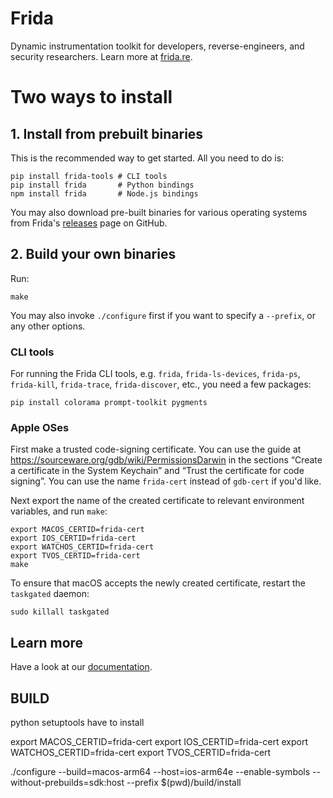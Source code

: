 # Frida

Dynamic instrumentation toolkit for developers, reverse-engineers, and security
researchers. Learn more at [frida.re](https://frida.re/).

Two ways to install
===================

## 1. Install from prebuilt binaries

This is the recommended way to get started. All you need to do is:

    pip install frida-tools # CLI tools
    pip install frida       # Python bindings
    npm install frida       # Node.js bindings

You may also download pre-built binaries for various operating systems from
Frida's [releases](https://github.com/frida/frida/releases) page on GitHub.

## 2. Build your own binaries

Run:

    make

You may also invoke `./configure` first if you want to specify a `--prefix`, or
any other options.

### CLI tools

For running the Frida CLI tools, e.g. `frida`, `frida-ls-devices`, `frida-ps`,
`frida-kill`, `frida-trace`, `frida-discover`, etc., you need a few packages:

    pip install colorama prompt-toolkit pygments

### Apple OSes

First make a trusted code-signing certificate. You can use the guide at
https://sourceware.org/gdb/wiki/PermissionsDarwin in the sections
“Create a certificate in the System Keychain” and “Trust the certificate
for code signing”. You can use the name `frida-cert` instead of `gdb-cert`
if you'd like.

Next export the name of the created certificate to relevant environment
variables, and run `make`:

    export MACOS_CERTID=frida-cert
    export IOS_CERTID=frida-cert
    export WATCHOS_CERTID=frida-cert
    export TVOS_CERTID=frida-cert
    make

To ensure that macOS accepts the newly created certificate, restart the
`taskgated` daemon:

    sudo killall taskgated

## Learn more

Have a look at our [documentation](https://frida.re/docs/home/).

## BUILD

python setuptools have to install

export MACOS_CERTID=frida-cert
export IOS_CERTID=frida-cert
export WATCHOS_CERTID=frida-cert
export TVOS_CERTID=frida-cert

./configure --build=macos-arm64  --host=ios-arm64e --enable-symbols --without-prebuilds=sdk:host --prefix $(pwd)/build/install  